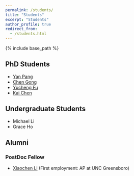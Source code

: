 ```yaml
---
permalink: /students/
title: "Students"
excerpt: "Students"
author_profile: true
redirect_from:
  - /students.html
---
```


{% include base_path %}

## PhD Students
 - [Yan Pang](https://py85252876.github.io/)
 - [Chen Gong](https://2019chengong.github.io/)
 - [Yucheng Fu](https://fuyucheng11.github.io/)
 - [Kai Chen](https://kaichen9909.github.io/)

## Undergraduate Students
 - Michael Li
 - Grace Ho

## Alumni
### PostDoc Fellow
 - [Xiaochen Li](https://xiaochenli-w.github.io/) (First employment: AP at UNC Greensboro)
